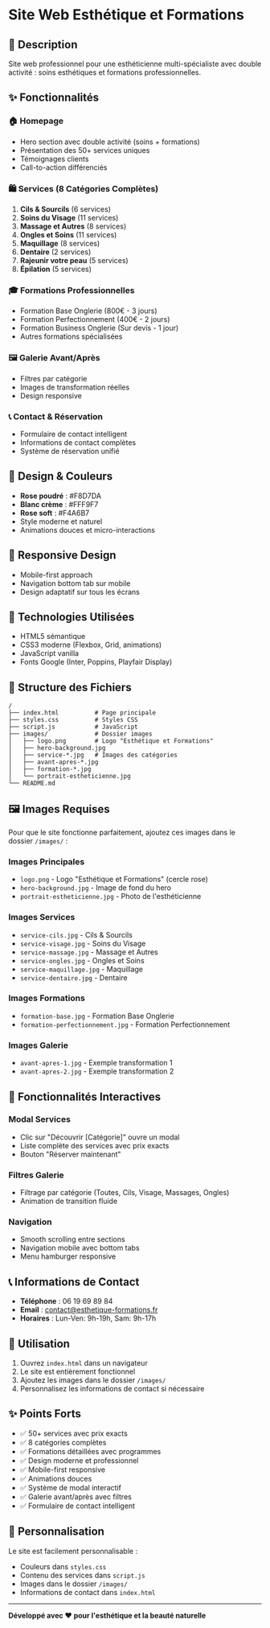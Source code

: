 # Site Web Esthétique et Formations

## 🎨 Description
Site web professionnel pour une esthéticienne multi-spécialiste avec double activité : soins esthétiques et formations professionnelles.

## ✨ Fonctionnalités

### 🏠 **Homepage**
- Hero section avec double activité (soins + formations)
- Présentation des 50+ services uniques
- Témoignages clients
- Call-to-action différenciés

### 🛍️ **Services (8 Catégories Complètes)**
1. **Cils & Sourcils** (6 services)
2. **Soins du Visage** (11 services)
3. **Massage et Autres** (8 services)
4. **Ongles et Soins** (11 services)
5. **Maquillage** (8 services)
6. **Dentaire** (2 services)
7. **Rajeunir votre peau** (5 services)
8. **Épilation** (5 services)

### 🎓 **Formations Professionnelles**
- Formation Base Onglerie (800€ - 3 jours)
- Formation Perfectionnement (400€ - 2 jours)
- Formation Business Onglerie (Sur devis - 1 jour)
- Autres formations spécialisées

### 🖼️ **Galerie Avant/Après**
- Filtres par catégorie
- Images de transformation réelles
- Design responsive

### 📞 **Contact & Réservation**
- Formulaire de contact intelligent
- Informations de contact complètes
- Système de réservation unifié

## 🎨 **Design & Couleurs**
- **Rose poudré** : #F8D7DA
- **Blanc crème** : #FFF9F7
- **Rose soft** : #F4A6B7
- Style moderne et naturel
- Animations douces et micro-interactions

## 📱 **Responsive Design**
- Mobile-first approach
- Navigation bottom tab sur mobile
- Design adaptatif sur tous les écrans

## 🚀 **Technologies Utilisées**
- HTML5 sémantique
- CSS3 moderne (Flexbox, Grid, animations)
- JavaScript vanilla
- Fonts Google (Inter, Poppins, Playfair Display)

## 📁 **Structure des Fichiers**
```
/
├── index.html          # Page principale
├── styles.css          # Styles CSS
├── script.js           # JavaScript
├── images/             # Dossier images
│   ├── logo.png        # Logo "Esthétique et Formations"
│   ├── hero-background.jpg
│   ├── service-*.jpg   # Images des catégories
│   ├── avant-apres-*.jpg
│   ├── formation-*.jpg
│   └── portrait-estheticienne.jpg
└── README.md
```

## 🖼️ **Images Requises**
Pour que le site fonctionne parfaitement, ajoutez ces images dans le dossier `/images/` :

### Images Principales
- `logo.png` - Logo "Esthétique et Formations" (cercle rose)
- `hero-background.jpg` - Image de fond du hero
- `portrait-estheticienne.jpg` - Photo de l'esthéticienne

### Images Services
- `service-cils.jpg` - Cils & Sourcils
- `service-visage.jpg` - Soins du Visage
- `service-massage.jpg` - Massage et Autres
- `service-ongles.jpg` - Ongles et Soins
- `service-maquillage.jpg` - Maquillage
- `service-dentaire.jpg` - Dentaire

### Images Formations
- `formation-base.jpg` - Formation Base Onglerie
- `formation-perfectionnement.jpg` - Formation Perfectionnement

### Images Galerie
- `avant-apres-1.jpg` - Exemple transformation 1
- `avant-apres-2.jpg` - Exemple transformation 2

## 🎯 **Fonctionnalités Interactives**

### Modal Services
- Clic sur "Découvrir [Catégorie]" ouvre un modal
- Liste complète des services avec prix exacts
- Bouton "Réserver maintenant"

### Filtres Galerie
- Filtrage par catégorie (Toutes, Cils, Visage, Massages, Ongles)
- Animation de transition fluide

### Navigation
- Smooth scrolling entre sections
- Navigation mobile avec bottom tabs
- Menu hamburger responsive

## 📞 **Informations de Contact**
- **Téléphone** : 06 19 69 89 84
- **Email** : contact@esthetique-formations.fr
- **Horaires** : Lun-Ven: 9h-19h, Sam: 9h-17h

## 🚀 **Utilisation**
1. Ouvrez `index.html` dans un navigateur
2. Le site est entièrement fonctionnel
3. Ajoutez les images dans le dossier `/images/`
4. Personnalisez les informations de contact si nécessaire

## ✨ **Points Forts**
- ✅ 50+ services avec prix exacts
- ✅ 8 catégories complètes
- ✅ Formations détaillées avec programmes
- ✅ Design moderne et professionnel
- ✅ Mobile-first responsive
- ✅ Animations douces
- ✅ Système de modal interactif
- ✅ Galerie avant/après avec filtres
- ✅ Formulaire de contact intelligent

## 🎨 **Personnalisation**
Le site est facilement personnalisable :
- Couleurs dans `styles.css`
- Contenu des services dans `script.js`
- Images dans le dossier `/images/`
- Informations de contact dans `index.html`

---

**Développé avec ❤️ pour l'esthétique et la beauté naturelle**
